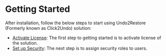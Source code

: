 # Getting Started

After installation, follow the below steps to start using Undo2Restore (Formerly known as Click2Undo) solution:

* [Activate License](https://docs.inogic.com/click2undo/getting-started/activate-license): The first step to getting started is to activate license of the solution.
* [Set up Security](https://docs.inogic.com/click2undo/getting-started/set-security): The next step is to assign security roles to users.

&#x20;
